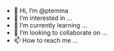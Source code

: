 - 👋 Hi, I’m @ptemma
- 👀 I’m interested in ...
- 🌱 I’m currently learning ...
- 💞️ I’m looking to collaborate on ...
- 📫 How to reach me ...

<!---
ptemma/ptemma is a ✨ special ✨ repository because its `README.md` (this file) appears on your GitHub profile.
You can click the Preview link to take a look at your changes.
--->
